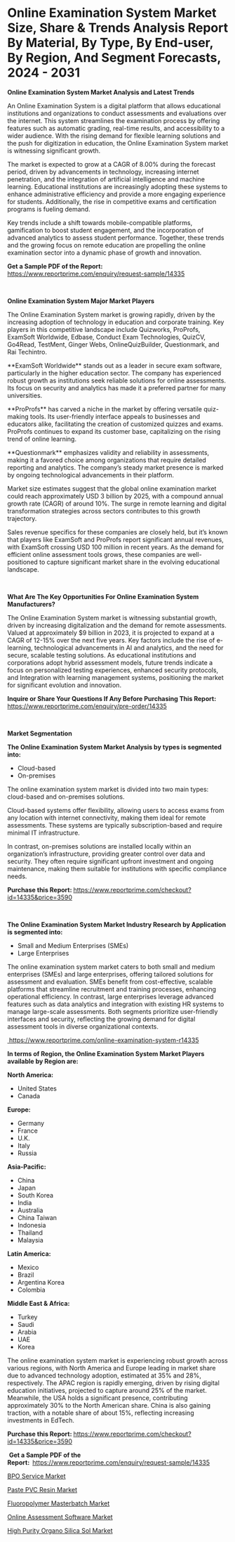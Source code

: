 <p><h1>Online Examination System Market Size, Share & Trends Analysis Report By Material, By Type, By End-user, By Region, And Segment Forecasts, 2024 - 2031</h1></p><p><strong>Online Examination System Market Analysis and Latest Trends</strong></p>
<p><p>An Online Examination System is a digital platform that allows educational institutions and organizations to conduct assessments and evaluations over the internet. This system streamlines the examination process by offering features such as automatic grading, real-time results, and accessibility to a wider audience. With the rising demand for flexible learning solutions and the push for digitization in education, the Online Examination System market is witnessing significant growth.</p><p>The market is expected to grow at a CAGR of 8.00% during the forecast period, driven by advancements in technology, increasing internet penetration, and the integration of artificial intelligence and machine learning. Educational institutions are increasingly adopting these systems to enhance administrative efficiency and provide a more engaging experience for students. Additionally, the rise in competitive exams and certification programs is fueling demand. </p><p>Key trends include a shift towards mobile-compatible platforms, gamification to boost student engagement, and the incorporation of advanced analytics to assess student performance. Together, these trends and the growing focus on remote education are propelling the online examination sector into a dynamic phase of growth and innovation.</p></p>
<p><strong>Get a Sample PDF of the Report:&nbsp;</strong> <a href="https://www.reportprime.com/enquiry/request-sample/14335">https://www.reportprime.com/enquiry/request-sample/14335</a></p>
<p>&nbsp;</p>
<p><strong>Online Examination System Major Market Players</strong></p>
<p><p>The Online Examination System market is growing rapidly, driven by the increasing adoption of technology in education and corporate training. Key players in this competitive landscape include Quizworks, ProProfs, ExamSoft Worldwide, Edbase, Conduct Exam Technologies, QuizCV, Go4Read, TestMent, Ginger Webs, OnlineQuizBuilder, Questionmark, and Rai Techintro.</p><p>**ExamSoft Worldwide** stands out as a leader in secure exam software, particularly in the higher education sector. The company has experienced robust growth as institutions seek reliable solutions for online assessments. Its focus on security and analytics has made it a preferred partner for many universities.</p><p>**ProProfs** has carved a niche in the market by offering versatile quiz-making tools. Its user-friendly interface appeals to businesses and educators alike, facilitating the creation of customized quizzes and exams. ProProfs continues to expand its customer base, capitalizing on the rising trend of online learning.</p><p>**Questionmark** emphasizes validity and reliability in assessments, making it a favored choice among organizations that require detailed reporting and analytics. The company’s steady market presence is marked by ongoing technological advancements in their platform.</p><p>Market size estimates suggest that the global online examination market could reach approximately USD 3 billion by 2025, with a compound annual growth rate (CAGR) of around 10%. The surge in remote learning and digital transformation strategies across sectors contributes to this growth trajectory.</p><p>Sales revenue specifics for these companies are closely held, but it’s known that players like ExamSoft and ProProfs report significant annual revenues, with ExamSoft crossing USD 100 million in recent years. As the demand for efficient online assessment tools grows, these companies are well-positioned to capture significant market share in the evolving educational landscape.</p></p>
<p>&nbsp;</p>
<p><strong>What Are The Key Opportunities For Online Examination System Manufacturers?</strong></p>
<p><p>The Online Examination System market is witnessing substantial growth, driven by increasing digitalization and the demand for remote assessments. Valued at approximately $9 billion in 2023, it is projected to expand at a CAGR of 12-15% over the next five years. Key factors include the rise of e-learning, technological advancements in AI and analytics, and the need for secure, scalable testing solutions. As educational institutions and corporations adopt hybrid assessment models, future trends indicate a focus on personalized testing experiences, enhanced security protocols, and Integration with learning management systems, positioning the market for significant evolution and innovation.</p></p>
<p><strong>Inquire or Share Your Questions If Any Before Purchasing This Report:</strong> <a href="https://www.reportprime.com/enquiry/pre-order/14335">https://www.reportprime.com/enquiry/pre-order/14335</a></p>
<p>&nbsp;</p>
<p><strong>Market Segmentation</strong></p>
<p><strong>The Online Examination System Market Analysis by types is segmented into:</strong></p>
<p><ul><li>Cloud-based</li><li>On-premises</li></ul></p>
<p><p>The online examination system market is divided into two main types: cloud-based and on-premises solutions. </p><p>Cloud-based systems offer flexibility, allowing users to access exams from any location with internet connectivity, making them ideal for remote assessments. These systems are typically subscription-based and require minimal IT infrastructure.</p><p>In contrast, on-premises solutions are installed locally within an organization’s infrastructure, providing greater control over data and security. They often require significant upfront investment and ongoing maintenance, making them suitable for institutions with specific compliance needs.</p></p>
<p><strong>Purchase this Report:&nbsp;</strong><a href="https://www.reportprime.com/checkout?id=14335&price=3590">https://www.reportprime.com/checkout?id=14335&price=3590</a></p>
<p>&nbsp;</p>
<p><strong>The Online Examination System Market Industry Research by Application is segmented into:</strong></p>
<p><ul><li>Small and Medium Enterprises (SMEs)</li><li>Large Enterprises</li></ul></p>
<p><p>The online examination system market caters to both small and medium enterprises (SMEs) and large enterprises, offering tailored solutions for assessment and evaluation. SMEs benefit from cost-effective, scalable platforms that streamline recruitment and training processes, enhancing operational efficiency. In contrast, large enterprises leverage advanced features such as data analytics and integration with existing HR systems to manage large-scale assessments. Both segments prioritize user-friendly interfaces and security, reflecting the growing demand for digital assessment tools in diverse organizational contexts.</p></p>
<p><a href="https://www.reportprime.com/online-examination-system-r14335">&nbsp;https://www.reportprime.com/online-examination-system-r14335</a></p>
<p><strong>In terms of Region, the Online Examination System Market Players available by Region are:</strong></p>
<p>
    <p> <strong> North America: </strong>
        <ul>
            <li>United States</li>
            <li>Canada</li>
        </ul>
        </p> 
    <p> <strong> Europe: </strong>
        <ul>
            <li>Germany</li>
            <li>France</li>
            <li>U.K.</li>
            <li>Italy</li>
            <li>Russia</li>
        </ul>
        </p> 
    <p> <strong> Asia-Pacific: </strong>
        <ul>
            <li>China</li>
            <li>Japan</li>
            <li>South Korea</li>
            <li>India</li>
            <li>Australia</li>
            <li>China Taiwan</li>
            <li>Indonesia</li>
            <li>Thailand</li>
            <li>Malaysia</li>
        </ul>
        </p> 
    <p> <strong> Latin America: </strong>
        <ul>
            <li>Mexico</li>
            <li>Brazil</li>
            <li>Argentina Korea</li>
            <li>Colombia</li>
        </ul>
        </p> 
    <p> <strong> Middle East & Africa: </strong>
        <ul>
            <li>Turkey</li>
            <li>Saudi</li>
            <li>Arabia</li>
            <li>UAE</li>
            <li>Korea</li>
        </ul>
    </p>
    </p>
<p><p>The online examination system market is experiencing robust growth across various regions, with North America and Europe leading in market share due to advanced technology adoption, estimated at 35% and 28%, respectively. The APAC region is rapidly emerging, driven by rising digital education initiatives, projected to capture around 25% of the market. Meanwhile, the USA holds a significant presence, contributing approximately 30% to the North American share. China is also gaining traction, with a notable share of about 15%, reflecting increasing investments in EdTech.</p></p>
<p><strong>Purchase this Report: </strong><a href="https://www.reportprime.com/checkout?id=14335&price=3590">https://www.reportprime.com/checkout?id=14335&price=3590</a></p>
<p>&nbsp;<strong>Get a Sample PDF of the Report:&nbsp;&nbsp;</strong><a href="https://www.reportprime.com/enquiry/request-sample/14335">https://www.reportprime.com/enquiry/request-sample/14335</a></p>
<p><strong></strong></p>
<p><p><a href="https://issuu.com/reportprime-2/docs/bpo-service-market-size-2030.pptx_ca02542d776bf0">BPO Service Market</a></p><p><a href="https://www.linkedin.com/pulse/global-paste-pvc-resin-market-sector-types-applications-r4hwe?trackingId=hUtOSfxIRJqUW4PM%2Br1gSA%3D%3D">Paste PVC Resin Market</a></p><p><a href="https://www.linkedin.com/pulse/global-fluoropolymer-masterbatch-market-size-expected-reach-3bmge?trackingId=m2j9U3WUSKK0BXloTR4dRQ%3D%3D">Fluoropolymer Masterbatch Market</a></p><p><a href="https://github.com/WillieWoodard/Market-Research-Report-List-6/blob/main/online-assessment-software-market.md">Online Assessment Software Market</a></p><p><a href="https://medium.com/@lucas.russell0876/the-high-purity-organo-silica-sol-market-is-anticipated-to-experience-significant-growth-with-a-feff223a5171">High Purity Organo Silica Sol Market</a></p></p>